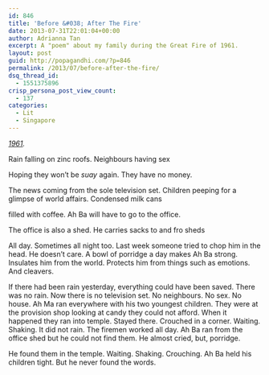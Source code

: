 ```yaml
---
id: 846
title: 'Before &#038; After The Fire'
date: 2013-07-31T22:01:04+00:00
author: Adrianna Tan
excerpt: A "poem" about my family during the Great Fire of 1961.
layout: post
guid: http://popagandhi.com/?p=846
permalink: /2013/07/before-after-the-fire/
dsq_thread_id:
  - 1551375896
crisp_persona_post_view_count:
  - 137
categories:
  - Lit
  - Singapore
---
```

_[1961](http://www.nus.edu.sg/nuspress/subjects/ASAA/978-9971-69-645-0.html)._

Rain falling on zinc roofs. Neighbours having sex
  
Hoping they won&#8217;t be _suay_ again. They have no money.
  
The news coming from the sole television set. Children peeping for a glimpse of world affairs. Condensed milk cans
  
filled with coffee. Ah Ba will have to go to the office.
  
The office is also a shed. He carries sacks to and fro sheds
  
All day. Sometimes all night too. Last week someone tried to chop him in the head. He doesn&#8217;t care. A bowl of porridge a day makes Ah Ba strong. Insulates him from the world. Protects him from things such as emotions. And cleavers.

If there had been rain yesterday, everything could have been saved. There was no rain. Now there is no television set. No neighbours. No sex. No house. Ah Ma ran everywhere with his two youngest children. They were at the provision shop looking at candy they could not afford. When it happened they ran into temple. Stayed there. Crouched in a corner. Waiting. Shaking. It did not rain. The firemen worked all day. Ah Ba ran from the office shed but he could not find them. He almost cried, but, porridge.

He found them in the temple. Waiting. Shaking. Crouching. Ah Ba held his children tight. But he never found the words.